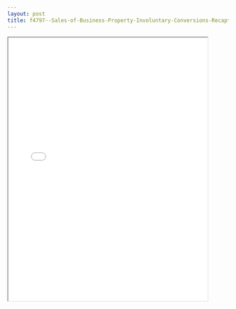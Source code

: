 ```yaml
---
layout: post
title: f4797--Sales-of-Business-Property-Involuntary-Conversions-Recapture-Amounts-Under-Sections-179-280F-b-2
---
```


<div class="pdf-container">
<iframe src="/ea//_pdf-2-md/f4797--Sales-of-Business-Property-Involuntary-Conversions-Recapture-Amounts-Under-Sections-179-280F-b-2.pdf" height="600" width="90%" allowFullScreen="true"></iframe>
</div>

